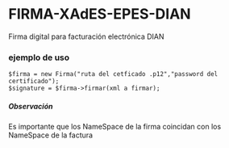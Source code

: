 # FIRMA-XAdES-EPES-DIAN
Firma digital para facturación electrónica DIAN

<h3>ejemplo de uso</h3>

 ````$firma = new Firma("ruta del cetficado .p12","password del certificado"); ```` <br>
 ````$signature = $firma->firmar(xml a firmar); ````

<h5>Observación</h5>
Es importante que los NameSpace de la firma coincidan con los NameSpace de la factura

